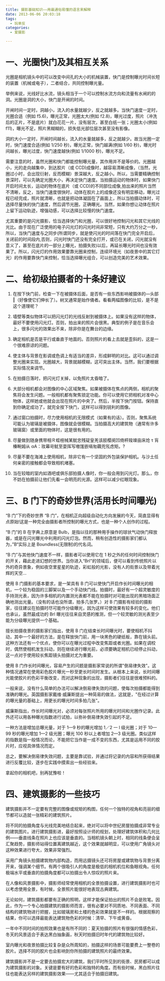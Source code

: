 ```yaml
---
title: 摄影基础知识——用最通俗易懂的语言来解释
date: 2013-06-06 20:03:18
tags:
  - 玩单反
categories:
  - 爱摄影

---
```


# 一、光圈快门及其相互关系

光圈是相机镜头中的可以改变中间孔的大小的机械装置，快门是控制曝光时间长短的装置（机械或电子），二者结合，共同控制曝光量。

举例来说，光线好比水流，镜头相当于一个可以控制水流方向和流量有水闸的的洞。光圈是洞的大小，快门是开闸的时间。

开闸时间一定时，洞越小，流入的水量就越少，反之就越多。当快门速度一定时，光圈合适（例如 f5.6)，曝光正常，光圈太大(例如 f2.8)，曝光过度，照片（冲洗后的正片，不是底片）就白花花一片，没有层次，甚至白纸一张；光圈太小(例如 f11)，曝光不足，照片黑糊糊的，损失低光部位层次甚至没有影像。

洞的大小一定时，开闸时间越长，流入的水量就越多，反之就越少。故当光圈一定时，快门速度合适(例如 1/250 秒)，曝光正常，快门越满(例如 1/60 秒)，曝光时间越长，曝光过度，快门速度越快(例如 1/1000 秒)，曝光不足。

需要注意的时，虽然光圈和快门都能控制曝光量，其作用并不是等价的。光圈越小，光的走向越集中，到达胶片（或 CCD)成像时，越容易清晰成像，（当然，光圈过小时，会出现衍射，反而模糊）景深越大，反之越小。所以，当需要精确控制景深时，可以先确定光圈大小，再决定快门速度。当拍摄运动的物体时，如果快门开启时间太长，运动的物体在底片（或 CCD)的不同部位成像,拍出来的照片当然不清晰，反之，当快门速度很快时，动体在胶片上的成像还没有明显移动，曝光过程已经完成，照片就清晰，也就是把动体凝固在了画面上，所以当拍摄动体时，可选择尽量快的快门速度，然后调节光圈，正确曝光。当然，如果你想让动体在照片上留下运动轨迹，增强动感，可以选择比较慢的快门速度。

尤其重要的是闪光摄影，恰当选择快门和光圈，可以很好地控制闪光和其它光线的光比。由于现在广泛使用的电子闪光灯的闪光时间非常短，只有大约万分之一秒，所以，当快门速度与之同步(所谓同步，就是使闪光的时间落在快门完全开启后，关闭前的时间段内,否则，闪光时快门还没有完全打开，或已在关闭，闪光就没有意义了，甚至在底片的一部分上曝光，拍摄失败)以后，再延长曝光时间也没有效果了。所以，闪光灯的作用效果要靠光圈来控制，连续环境光（如夜景中的其它灯光）的作用要靠快门来控制，恰当选择曝光组合，可以创造完美的艺术效果。

# 二、给初级拍摄者的十条好建议

1.  在按下快门前，检查一下在被摄体后面，是否有一些东西影响被摄体的―头部‖（好像使它们伸长了）。树叉通常是始作俑者。看看两幅图像的比较，是不是这个道理呢？

2.  墙壁等类似物体可以把闪光灯的光线反射到被摄体上。如果没有这样的物体，最好不要使用闪光灯。否则，拍出来的照片会很黑。典型的例子是在音乐会上，很多闪光的效果出不来，除非你是在舞台的边缘。

3.  确定相机是否是平行或垂直于地面的。否则照片的看上去就是歪斜的，这是一个很难原谅的问题。

4.  使主体与背景在影调或色调上有适当的差异，形成鲜明的对比。这可以通过调整光圈来实现。光圈越大，背景就越模糊，这可突出主体。当然，我们要根据实际情况来调节。

<!-- more -->

5.  在拍摄日落时，把闪光灯关掉，以免照片太昏暗了。

6.  大部分相机都会对图像的中心区域聚焦。如果被摄体在焦点的两侧，相机的聚焦将会发生问题。一般相机都有聚焦锁定功能。你可以使用它把相机对准中心物体，这样她或他就会出现在照片的中央了。然后，半按下快门按钮。保持直到你确定成功了，就完全按下快门，这样可以得到锐利的图像。

7.  通过窗口拍摄时，尽力使用相机的无限模式（如果有的话）。否则，聚焦系统可能认为玻璃是被摄体，图像就会很模糊。当拍摄高大的建筑物（通常有许多玻璃窗）或里面的物体时，这是很有用的。

8.  尽量做到随身携带相Ｒ蛭楦械某鱿忠残碇皇羌该胫樱阌凹倚枰羧竦亩床炝 τ 肓榛畹姆从 αΑ：玫幕岢鱿至耍挥写嗷馐嵌嗝匆藕兜氖虑矩。?

9.  尽量不要在海滩上使用相机，除非它有一个坚固的外包装保护相机。与沙土任何亲密的接触都会导致相机堵塞。

10. 当在较暗的室内如酒吧或俱乐部拍摄人像时，你一般会用到闪光灯。那么，你不妨在拍摄前让他们先看一会明亮的光源。这样可以减少红眼现象。

# 三、B 门下的奇妙世界(活用长时间曝光)

“B 门”下的奇妙世界 “B 门”，在相机正向超级自动化方向发展的今天，简直显得有点原始!这是一种完全由摄影者所控制的曝光方式，也是一种个人创作的过程。

“B 门”的 B 在字典上原意是 Bulb，是指以往的那种用手操作的球状气动快门释放器，或是在闪光曝光中利用的闪光灯泡。然而，稍有创造性的摄影家们都认为，”B“实际上是 Boundless(无限制)的代名词。

“B 门”与其他快门速度不一样，摄影者可以使用它在 1 秒之外的任何时间控制快门的开关，藉此走进幻想的世界。当你进入“Brl"的领域后，便可以看到传统照片以外的奇异景象，例如夜空里星星的轨迹，彩虹般的光影，没有人的街景以及带着光辉的天空…

使用 B 门摄影的基本要求，是一架具有 B 门可以使快门开启作长时间曝光的相机，一个较为稳固的三脚架以及一个手动快门线。拍摄时，最好有一个超灵敏度的手持测光表，因为许多相机的内置测光表都不能在拍摄时对可能出现的黑暗场面正确地测出光量。（没有的话也没所谓，拍多几张罗。）对 B 门摄影有经验的摄影家，往往建议在拍摄时尽可能作分级曝光，因为这样可使效果有较多的变化。他们也承认，虽然最成功的 Brl 曝光往往来自灵感的推测，但一个较灵敏的测光表至少能为分级曝光提供一个基础。

擅长拍摄夜景的摄影家们指出，使用 B 门在结束长时间曝光时，要使相机不抖动，其中一个最好的方法，是在释放快门前，用一块黑色的硬纸板，靠在镜头前。这种方法还有一个优点，使你可以在曝光过程中改变焦距或者光圈。如果在调校时，偶然使相机发生抖动，则在继续进行曝光前，必须要确定相机已经停止抖动，这一点对于使用较长焦距镜头拍摄对尤为重要。

使用 B 门作长时间曝光，容易产生的问题是摄影家常说的所谓"倒易律失效"。这种情况通常在使用彩色胶片曝光一秒至更长时间时发生。从根本上来说，长时间曝光能使胶片的色彩平衡改变，而对这种现象的出现，摄影者们往往是很难预料的。

一般来说，没有什么简单的办法可以解决倒易律失效的问题，使每次拍摄都能得到准确的曝光。英国摄影家戴维·威廉斯提出一种简易的做法，这就是，"在经过计算的曝光量的基础上，用更长的曝光时间多拍几张"。

威廉斯指出，作长时间曝光对，必须对每张照片所用的曝光时间和光圈作记录。此外还可以用各种曝光指数进行试拍，以弥补倒易律失效引起的不足。

一种方法是增加总曝光量，对于 1—9 秒的曝光增加 1／2 一 l 级光圈；对于 10—99 秒的曝光增加 1—2 级光圈；曝光 100 秒以上者增加 2—3 级光圈。类似这样的指数是指一般情况而论，不能把它当作是一成不变的东西，尤其是运用不同的胶片时，应视具体情况而定。

总之，要解决倒易律失效问题，主要是靠试验，并通过将记录的内容和所获得结果进行反覆比较，逐步在实践中摸索出一些经验来。

拿起你的相机吧，别再犹豫啦！

# 四、建筑摄影的一些技巧

建筑摄影并不一定要有完整的图像或规矩的构图，任何一个独特的视角和亮丽的细节都可以造就一张精彩的建筑照片。

将不同的拍摄角度与光线完美地结合起来，绝对可以将中世纪房屋拍摄成非常专业的建筑图片。进行建筑摄影进，最好按照设计师的规划，处理好建筑体积和几何比例――垂直线条在照片上也应该是垂直的。当相机镜头朝上时，相同的线条便会呈汇聚趋势，摄影师站得位置离建筑越近，这个效果就越明显，可以使用广角镜头对这种效果进行夸大，效果非常强烈。

采用广角镜头拍摄建筑物内部构造，而用远摄镜头还可将房屋或建筑物与背景分离开来，强调某个细节。有两个很吸引人的角度是极低的相机机位和鱼眼视角。任何极端水平或垂直的拍摄角度都可以拍摄出令人惊叹的照片来。

在人像和风景摄影中，摄影师经常使用相机的全景拍摄设置，进行建筑摄影时也可以考虑使用全景，有时候，全景照片能很好地表现古典建筑。

无论如何，建筑摄影都要有正确的照明，这样才能保证拍出的照片不会是败笔。因此，作为一个专心拍摄建筑的摄影师而言，很有必要对不同质地、不同表面、不同结构的建筑物进行把握，比如玻璃房和土楼的色彩效果就是不一样的。根据观察的结果，你可以选择最能表达建筑物色彩的时候：清早、下午或黄昏。

一年中不同时间的拍照效果也是有所不同的：夏天拍摄的照片有很强的情感色彩，冬天的风景适合于表达黑白抽象画，秋天时拍摄旧时年代的建筑物比较好。

室内曝光和夜景拍摄比较复杂是众所周知的，拍摄这样的场景可能要费上一整卷的胶片。选择不同的胶片也会影响到你所拍摄的建筑照片的最终效果。

建筑摄影并不是一定要去拍摄宏大的建筑，我们平时所见到的街景、民房都可以成为建筑摄影的对象。关键是要有好的色彩和独特的角度。而有些时候，黑白照片往往也能表达另样的建筑摄影效果――尤其适合于拍摄旧建筑。

